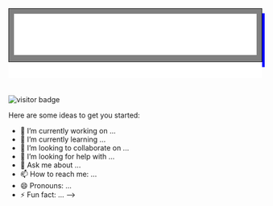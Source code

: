 <div >
<div class="box"  style="border:1px solid; background-color:gray; padding:10px;
  box-shadow:5px 10px blue"} qqalign="center">
<!--        <img src="https://github.com/brandonswansfeger/brandonswansfeger/blob/main/Untitled.png?raw=true" width="600px"> -->
       <img src="https://raw.githubusercontent.com/brandonswansfeger/brandonswansfeger/dfb9b68f455e5ef6b67bf41522aac4710f358337/banner_twocolors.svg" width="750PX" alt="css-in-readme">
</div>
<div align="center" >
    <img src="https://github.com/brandonswansfeger/brandonswansfeger/blob/main/banner_typewriter.svg" width="700px" alt="css-in-readme">
</div>
</div>
</br>

![visitor badge](https://visitor-badge.glitch.me/badge?page_id=brandonswansfeger.visitor-badge)

Here are some ideas to get you started:

- 🔭 I’m currently working on ...
- 🌱 I’m currently learning ...
- 👯 I’m looking to collaborate on ...
- 🤔 I’m looking for help with ...
- 💬 Ask me about ...
- 📫 How to reach me: ...
- 😄 Pronouns: ...
- ⚡ Fun fact: ...
-->

<div></div>
